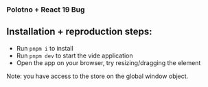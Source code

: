 ### Polotno + React 19 Bug

## Installation + reproduction steps:
- Run `pnpm i` to install
- Run `pnpm dev` to start the vide application
- Open the app on your browser, try resizing/dragging the element

Note: you have access to the store on the global window object.
